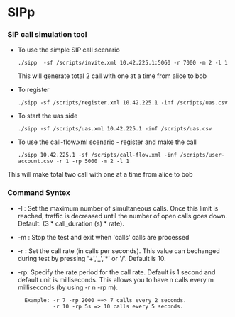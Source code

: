 # SIPp 
### SIP call simulation tool


* To use the simple SIP call scenario

      ./sipp  -sf /scripts/invite.xml 10.42.225.1:5060 -r 7000 -m 2 -l 1
  
  This will generate total 2 call with one at a time from alice to bob

* To register

      ./sipp -sf /scripts/register.xml 10.42.225.1 -inf /scripts/uas.csv
      
* To start the uas side

      ./sipp -sf /scripts/uas.xml 10.42.225.1 -inf /scripts/uas.csv
      
* To use the call-flow.xml scenario - register and make the call

      ./sipp 10.42.225.1 -sf /scripts/call-flow.xml -inf /scripts/user-account.csv -r 1 -rp 5000 -m 2 -l 1 

This will make total two call with one at a time from alice to bob



### Command Syntex 
* -l : Set the maximum number of simultaneous calls. Once this limit is reached, traffic is decreased until the number of open calls goes down. Default: (3 * call_duration (s) * rate).
* -m : Stop the test and exit when 'calls' calls are processed
* -r : Set the call rate (in calls per seconds).  This value can bechanged during test by pressing '+','_','*' or '/'. Default is 10.
* -rp: Specify the rate period for the call rate.  Default is 1 second and default unit is milliseconds. This allows you to have n calls every m milliseconds (by using -r n -rp m). 
        
        Example: -r 7 -rp 2000 ==> 7 calls every 2 seconds. 
                 -r 10 -rp 5s => 10 calls every 5 seconds.
